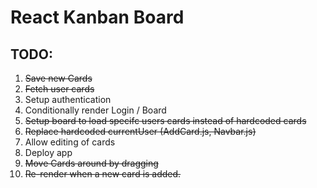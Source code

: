 # React Kanban Board

## TODO:
1. ~~Save new Cards~~
2. ~~Fetch user cards~~
3. Setup authentication
4. Conditionally render Login / Board
4. ~~Setup board to load specifc users cards instead of hardcoded cards~~
5. ~~Replace hardcoded currentUser (AddCard.js, Navbar.js)~~
6. Allow editing of cards
7. Deploy app
8. ~~Move Cards around by dragging~~
9. ~~Re-render when a new card is added.~~
